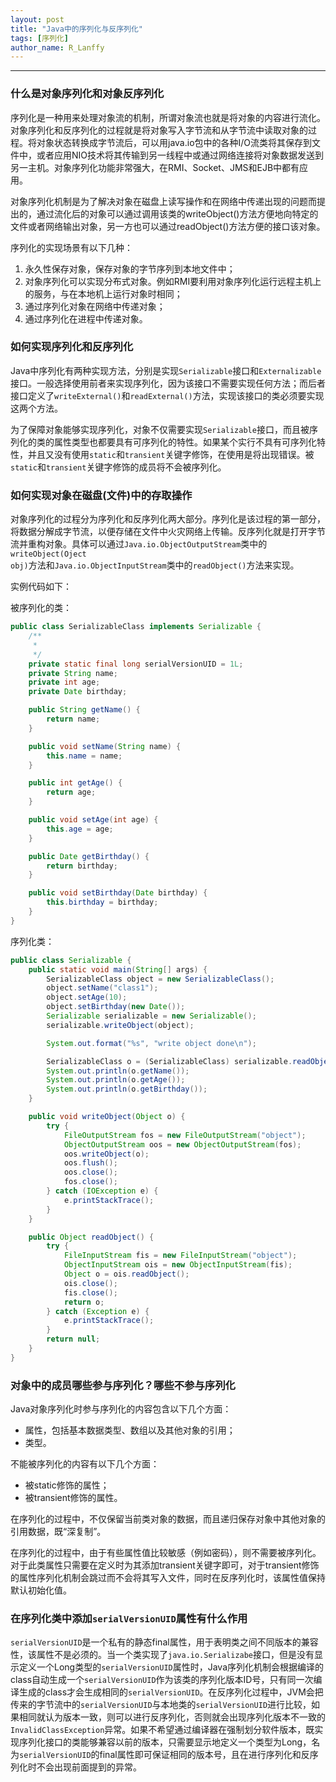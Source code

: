 ```yaml
---
layout: post
title: "Java中的序列化与反序列化"
tags: [序列化]
author_name: R_Lanffy
---
```

---

### 什么是对象序列化和对象反序列化

序列化是一种用来处理对象流的机制，所谓对象流也就是将对象的内容进行流化。对象序列化和反序列化的过程就是将对象写入字节流和从字节流中读取对象的过程。将对象状态转换成字节流后，可以用java.io包中的各种I/O流类将其保存到文件中，或者应用NIO技术将其传输到另一线程中或通过网络连接将对象数据发送到另一主机。对象序列化功能非常强大，在RMI、Socket、JMS和EJB中都有应用。

对象序列化机制是为了解决对象在磁盘上读写操作和在网络中传递出现的问题而提出的，通过流化后的对象可以通过调用该类的writeObject()方法方便地向特定的文件或者网络输出对象，另一方也可以通过readObject()方法方便的接口该对象。

序列化的实现场景有以下几种：

1. 永久性保存对象，保存对象的字节序列到本地文件中；
2. 对象序列化可以实现分布式对象。例如RMI要利用对象序列化运行远程主机上的服务，与在本地机上运行对象时相同；
3. 通过序列化对象在网络中传递对象；
4. 通过序列化在进程中传递对象。

### 如何实现序列化和反序列化

Java中序列化有两种实现方法，分别是实现<code>Serializable</code>接口和<code>Externalizable</code>接口。一般选择使用前者来实现序列化，因为该接口不需要实现任何方法；而后者接口定义了<code>writeExternal()</code>和<code>readExternal()</code>方法，实现该接口的类必须要实现这两个方法。

为了保障对象能够实现序列化，对象不仅需要实现<code>Serializable</code>接口，而且被序列化的类的属性类型也都要具有可序列化的特性。如果某个实行不具有可序列化特性，并且又没有使用<code>static</code>和<code>transient</code>关键字修饰，在使用是将出现错误。被<code>static</code>和<code>transient</code>关键字修饰的成员将不会被序列化。


### 如何实现对象在磁盘(文件)中的存取操作

对象序列化的过程分为序列化和反序列化两大部分。序列化是该过程的第一部分，将数据分解成字节流，以便存储在文件中火灾网络上传输。反序列化就是打开字节流并重构对象。具体可以通过<code>Java.io.ObjectOutputStream</code>类中的<code>writeObject(Oject obj)</code>方法和<code>Java.io.ObjectInputStream</code>类中的<code>readObject()</code>方法来实现。

实例代码如下：

被序列化的类：

```java
public class SerializableClass implements Serializable {
    /**
     * 
     */
    private static final long serialVersionUID = 1L;
    private String name;
    private int age;
    private Date birthday;

    public String getName() {
        return name;
    }

    public void setName(String name) {
        this.name = name;
    }

    public int getAge() {
        return age;
    }

    public void setAge(int age) {
        this.age = age;
    }

    public Date getBirthday() {
        return birthday;
    }

    public void setBirthday(Date birthday) {
        this.birthday = birthday;
    }
}
```

序列化类：

```java
public class Serializable {
    public static void main(String[] args) {
        SerializableClass object = new SerializableClass();
        object.setName("class1");
        object.setAge(10);
        object.setBirthday(new Date());
        Serializable serializable = new Serializable();
        serializable.writeObject(object);

        System.out.format("%s", "write object done\n");

        SerializableClass o = (SerializableClass) serializable.readObject();
        System.out.println(o.getName());
        System.out.println(o.getAge());
        System.out.println(o.getBirthday());
    }

    public void writeObject(Object o) {
        try {
            FileOutputStream fos = new FileOutputStream("object");
            ObjectOutputStream oos = new ObjectOutputStream(fos);
            oos.writeObject(o);
            oos.flush();
            oos.close();
            fos.close();
        } catch (IOException e) {
            e.printStackTrace();
        }
    }

    public Object readObject() {
        try {
            FileInputStream fis = new FileInputStream("object");
            ObjectInputStream ois = new ObjectInputStream(fis);
            Object o = ois.readObject();
            ois.close();
            fis.close();
            return o;
        } catch (Exception e) {
            e.printStackTrace();
        }
        return null;
    }
}
```

### 对象中的成员哪些参与序列化？哪些不参与序列化

Java对象序列化时参与序列化的内容包含以下几个方面：

* 属性，包括基本数据类型、数组以及其他对象的引用；
* 类型。

不能被序列化的内容有以下几个方面：

* 被static修饰的属性；
* 被transient修饰的属性。

在序列化的过程中，不仅保留当前类对象的数据，而且递归保存对象中其他对象的引用数据，既“深复制”。

在序列化的过程中，由于有些属性值比较敏感（例如密码），则不需要被序列化。对于此类属性只需要在定义时为其添加transient关键字即可，对于transient修饰的属性序列化机制会跳过而不会将其写入文件，同时在反序列化时，该属性值保持默认初始化值。

### 在序列化类中添加<code>serialVersionUID</code>属性有什么作用

<code>serialVersionUID</code>是一个私有的静态final属性，用于表明类之间不同版本的兼容性，该属性不是必须的。当一个类实现了<code>java.io.Serializabe</code>接口，但是没有显示定义一个Long类型的<code>serialVersionUID</code>属性时，Java序列化机制会根据编译的class自动生成一个<code>serialVersionUID</code>作为该类的序列化版本ID号，只有同一次编译生成的class才会生成相同的<code>serialVersionUID</code>。在反序列化过程中，JVM会把传来的字节流中的<code>serialVersionUID</code>与本地类的<code>serialVersionUID</code>进行比较，如果相同就认为版本一致，则可以进行反序列化，否则就会出现序列化版本不一致的<code>InvalidClassException</code>异常。如果不希望通过编译器在强制划分软件版本，既实现序列化接口的类能够兼容以前的版本，只需要显示地定义一个类型为Long，名为<code>serialVersionUID</code>的final属性即可保证相同的版本号，且在进行序列化和反序列化时不会出现前面提到的异常。
